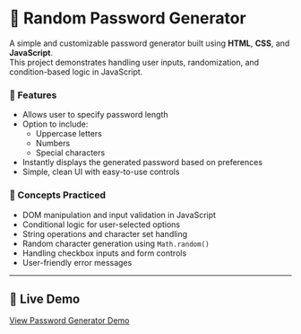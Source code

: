 # 🔐 Random Password Generator

A simple and customizable password generator built using **HTML**, **CSS**, and **JavaScript**.  
This project demonstrates handling user inputs, randomization, and condition-based logic in JavaScript.

### 📌 Features
- Allows user to specify password length
- Option to include:
  - Uppercase letters
  - Numbers
  - Special characters
- Instantly displays the generated password based on preferences
- Simple, clean UI with easy-to-use controls

### 🧠 Concepts Practiced
- DOM manipulation and input validation in JavaScript
- Conditional logic for user-selected options
- String operations and character set handling
- Random character generation using `Math.random()`
- Handling checkbox inputs and form controls
- User-friendly error messages

---

## 🔗 Live Demo  
[View Password Generator Demo](https://malleswari-jonnadula.github.io/Web-dev-projects/Random-password-generator/)

